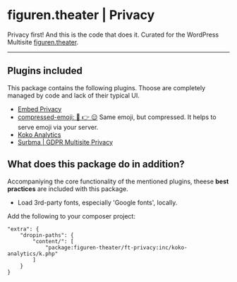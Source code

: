 # figuren.theater | Privacy

Privacy first! And this is the code that does it. Curated for the WordPress Multisite [figuren.theater](https://figuren.theater).

---

## Plugins included

This package contains the following plugins. 
Thoose are completely managed by code and lack of their typical UI.

* [Embed Privacy](https://wordpress.org/plugins/embed-privacy/#developers)
* [compressed-emoji: 😬 👉 😑](https://github.com/mustafauysal/compressed-emoji/)
    Same emoji, but compressed. It helps to serve emoji via your server.
* [Koko Analytics](https://wordpress.org/plugins/koko-analytics/#developers)
* [Surbma | GDPR Multisite Privacy](https://wordpress.org/plugins/surbma-gdpr-multisite-privacy/#developers)


## What does this package do in addition?

Accompaniying the core functionality of the mentioned plugins, theese **best practices** are included with this package.

* Load 3rd-party fonts, especially 'Google fonts', locally.


Add the following to your composer project:

```
"extra": {
    "dropin-paths": {
        "content/": [
            "package:figuren-theater/ft-privacy:inc/koko-analytics/k.php"
        ]
    }
}
```
